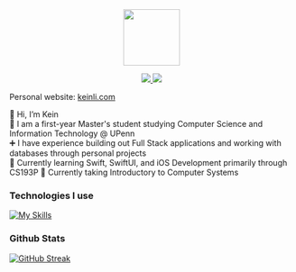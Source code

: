 <div id="header" align="center">
  <img src="https://media.giphy.com/media/M9gbBd9nbDrOTu1Mqx/giphy.gif" width="100"/>
  <p>
  <a href="https://www.linkedin.com/in/keinli/" rel="nofollow noreferrer">
    <img src="https://skillicons.dev/icons?i=linkedin"/>
  </a> 
  <a href="https://drive.google.com/file/d/1SC7-H2kHh1qxJHkVwky4SvScYKax0lEp/view">
    <img src="https://skillicons.dev/icons?i=gcp"/> 
  </a>
</p>
</div>


Personal website: [keinli.com](http://keinli.com)  

👋 Hi, I’m Kein  
💪 I am a first-year Master's student studying Computer Science and Information Technology @ UPenn  
➕ I have experience building out Full Stack applications and working with databases through personal projects   
📕 Currently learning Swift, SwiftUI, and iOS Development primarily through CS193P 
📕 Currently taking Introductory to Computer Systems





### Technologies I use
[![My Skills](https://skillicons.dev/icons?i=java,js,react,nodejs,mongodb,express,postgres,tailwind,git&perline=15)](https://skillicons.dev)


### Github Stats
[![GitHub Streak](https://github-readme-streak-stats.herokuapp.com?user=kein-1)](https://git.io/streak-stats)

